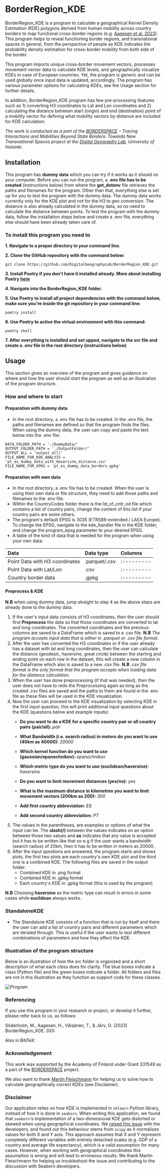 # BorderRegion_KDE
BorderRegion_KDE is a program to calculate a geographical Kernel Density Estimation (KDE) polygons derived from human mobility across country borders to map functional cross-border regions (e.g. [Aagesen et al. 2023](https://doi.org/10.1080/04353684.2022.2101135)). This program helps to reveal functioning border regions, and transnational spaces in general, from the perspective of people as KDE indicates the probability density estimation for cross-border mobility from both side of the border.

This program imports unique cross-border movement vectors, processes movement vector data to calculate KDE levels, and geographically visualize KDEs in case of European countries. Yet, the program is generic and can be used globally once input data is updated, accordingly. The program has various parameter options for calculating KDEs, see the Usage section for further details. 

In addition, BorderRegion_KDE program has few pre-processing features such as 1) converting H3 coordinates to Lat and Lon coordinates and 2) calculating the distance between start (origin) and end (destination) point of a mobility vector for defining what mobility vectors by distance are included for KDE calculation.

*The work is conducted as a part of the [BORDERSPACE](https://www.helsinki.fi/en/researchgroups/digital-geography-lab/projects/borderspace) – Tracing Interactions and Mobilities Beyond State Borders: Towards New Transnational Spaces project at the [Digital Geography Lab](https://www2.helsinki.fi/en/researchgroups/digital-geography-lab), University of Helsinki.*
 

## Installation
This program has **dummy data** which you can try if it works as it should on your computer. Before you can run the program, a **.env file has to be created** (instructions below) from where the **get_dotenv** file retrieves the paths and filenames for the program. Other than that, everything else is set up for you to test the program with the dummy data. The dummy data works currently only for the KDE plot and not for the H3 to geo conversion. The distance is also already calculated in the dummy data, so no need to calculate the distance between points. To test the program with the dummy data, follow the installation steps below and create a .env file, everything else should have been already taken care of.

### To install this program you need to 

**1. Navigate to a proper directory in your command line.**

**2. Clone the GitHub repository with the command below:**
```
git clone https://github.com/DigitalGeographyLab/BorderRegion_KDE.git
```
**3. Install Poetry if you don't have it installed already. More about installing Poetry [here](https://python-poetry.org/docs/)**

**4. Navigate into the BorderRegion_KDE folder.**

**5. Use Poetry to install all project dependencies with the command below, make sure you're inside the git repository in your command line:**
```
poetry install
```
**6. Use Poetry to active the virtual environment with this command:**
```
poetry shell
```
**7. After everything is installed and set upped, navigate to the *src* file and create a .env file in the root directory (instructions below)**


## Usage

This section gives an overview of the program and gives guidance on where and how the user should start the program as well as an illustration of the program structure.

### How and where to start

#### Preparation with dummy data

- In the root directory, a .env file has to be created. In the .env file, the paths and filenames are defined so that the program finds the files. When using the dummy data, the user can copy and paste the text below into the .env file:
```
DATA_FOLDER_PATH = './DummyData/'
OUTPUT_FOLDER_PATH = './OutputFolder/'
OUTPUT_ALL = 'output_all/'
FILE_NAME_FOR_KDE_ANALYIS = 'pt_es_dummy_data_with_Haversine_distance.csv'
FILE_NAME_FOR_GPKG = 'pt_es_dummy_data_borders.gpkg'
```
#### Preparation with own data

- In the root directory, a .env file has to be created. When the user is using their own data or file structure, they need to add those paths and filenames to the .env file.
- Within the CountryCodes folder there is the lst_of_cntr_od file which contains a list of country pairs, change the content of this list if your country pairs are some others.
- The program's default EPSG is 3035 (ETRS89-extended / LAEA Europe). To change the EPSG, navigate to the kde_handler file in the KDE folder, and change the program_epsg parameter to your desired EPSG.
- A table of the kind of data that is needed for the program when using your own data: 

|   Data   | Data type |   Columns   |
|:---------|:---------|:---------|
|Point Data with H3 coordinates|.parquet/.csv|:---------|
|Point Data with Lat/Lon|.csv|:---------|
|Country border data|.gpkg|:---------|


   
#### Preprocess & KDE
**N.B** when using dummy data, jump straight to step 4 as the above steps are already done to the dummy data.
1. If the user's input data consists of H3 coordinates, then the user should first **Preprocess** the data so that those coordinates are converted to lat and long coordinates. The converted coordinates and the previous columns are saved to a DataFrame which is saved to a .csv file. **N.B** *The program accepts input data that is either in .parquet or .csv file format.*
2. After the user has converted the H3 coordinates or if the user already has a dataset with lat and long coordinates, then the user can calculate the distance (geodesic, haversine, great circle) between the starting and ending point on each row in the dataset, this will create a new column in the DataFrame which also is saved to a new .csv file. **N.B** *.csv file format is the only format that the program accepts when loading data for the distance calculation.*
3. When the user has done preprocessing (if that was needed), then the user does not have to redo the Preprocessing again as long as the created .csv files are saved and the paths to them are found in the .env file as these files will be used in the KDE visualization. 
4. Now the user can proceed to the KDE visualization by selecting KDE in the first input question, this will print additional input questions about the KDE (questions below and example inputs):
   - **Do you want to do a KDE for a specific country pair or all country pairs (pair/all):** *pair*
   - **What Bandwidth (i.e. search radius) in meters do you want to use (40km as 40000):** *20000*
   - **Which kernel function do you want to use (gaussian/epanechnikov):** *epanechnikov*
   - **Which metric type do you want to use (euclidean/haversine):** *haversine*
   - **Do you want to limit movement distances (yes/no):** *yes*
   - **What is the maximum distance in kilometres you want to limit movement vectors (200km as 200):** *300*
 
   - **Add first country abbreviation:** *ES*
   - **Add second country abbreviation:** *PT*
5. The values in the parentheses, are examples or options of what the input can be. The **slash(/)** between the values indicates on an option between those two values and **as** indicates that any value is accepted but it has to be written like that so e.g if the user wants a bandwidth (search radius) of 20km, then it has to be written in meters as 20000.
6. After the input questions are answered, the program starts and shows plots, the first two plots are each country's own KDE plot and the third one is a combined KDE.
The following files are saved in the output folder:
   - Combined KDE in .png format
   - Combined KDE in .gpkg format
   - Each country's KDE in .gpkg format (this is used by the program)

**N.B** Choosing **haversine** as the metric type can result in errors in some cases while **euclidean** always works.  

### StandaloneKDE
- The Standalone KDE consists of a function that is run by itself and there the user can add a list of country pairs and different parameters which are iterated through. This is useful if the user wants to test different combinations of parameters and how they affect the KDE.


### Illustration of the program structure

Below is an illustration of how the src folder is organized and a short description of what each *class* does for clarity. The blue boxes indicate a class (Python file) and the green boxes indicate a folder. All folders and files are not in this illustration as they function as support code for these classes.

![Program](Documentation/images/BorderRegion_kde_graph.png)







### Referencing
If you use this program in your research or project, or develop it further, please refer back to us, as follows:

Söderholm, M., Aagesen, H., Väisänen, T., & Järv, O. (2023) BorderRegion_KDE. DOI:

Also in BibTeX:

### Acknowledgement
This work was supported by the Academy of Finland under Grant 331549 as a part of the [BORDERSPACE](https://www.helsinki.fi/en/researchgroups/digital-geography-lab/projects/borderspace) project.

We also want to thank [Martin Fleischmann](https://martinfleischmann.net/) for helping us to solve how to calculate geographically correct KDEs (see Disclaimer). 

### Disclaimer

Our application relies on how KDE is implemented in `sklearn` Python library, instead of how it is done in `seaborn`. When writing this application, we found that `seaborn`'s implementation of a two-dimensional KDE gets distorted or skewed when using geographical coordinates. We [raised this issue](https://github.com/mwaskom/seaborn/issues/3472) with the developers, and found out this behaviour stems from `scipy` as it normalizes values for both X and Y axis. This approach assumes that X and Y represent completely different variables with entirely detached scales (e.g. GDP of a country and average life expectancy), which is a valid assumption for many cases. However, when working with geographical coordinates this assumption is wrong and will lead to erroneous results. We thank Martin Fleischmann for helping us troubleshoot the issue and contributing to the discussion with Seaborn developers.
